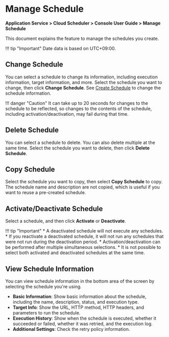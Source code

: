 # Manage Schedule
**Application Service > Cloud Scheduler > Console User Guide > Manage Schedule**

This document explains the feature to manage the schedules you create.

!!! tip "Important"
    Date data is based on UTC+09:00.

## Change Schedule
You can select a schedule to change its information, including execution information, target information, and more. Select the schedule you want to change, then click **Change Schedule**. See [Create Schedule](create-schedule) to change the schedule information.

!!! danger "Caution"
    It can take up to 20 seconds for changes to the schedule to be reflected, so changes to the contents of the schedule, including activation/deactivation, may fail during that time.


## Delete Schedule
You can select a schedule to delete. You can also delete multiple at the same time. Select the schedule you want to delete, then click **Delete Schedule**.

## Copy Schedule
Select the schedule you want to copy, then select **Copy Schedule** to copy.
The schedule name and description are not copied, which is useful if you want to reuse a pre-created schedule.

## Activate/Deactivate Schedule
Select a schedule, and then click **Activate** or **Deactivate**.

!!! tip "Important"
    * A deactivated schedule will not execute any schedules.
    * If you reactivate a deactivated schedule, it will not run any schedules that were not run during the deactivation period.
    * Activation/deactivation can be performed after multiple simultaneous selections.
    * It is not possible to select both activated and deactivated schedules at the same time.

## View Schedule Information
You can view schedule information in the bottom area of the screen by selecting the schedule you're using.

* **Basic Information**: Show basic information about the schedule, including the name, description, status, and execution type.
* **Target Info**: Show the URL, HTTP method, HTTP headers, and parameters to run the schedule.
* **Execution History**: Show when the schedule is executed, whether it succeeded or failed, whether it was retried, and the execution log.
* **Additional Settings**: Check the retry policy information.